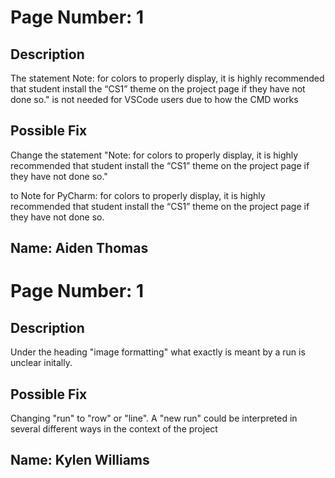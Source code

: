 # Page Number: 1

## Description
The statement Note: for colors to properly display, it is highly recommended that student
install the “CS1” theme on the project page if they have not done so." is not needed for VSCode users due to how the CMD works

## Possible Fix
Change the statement "Note: for colors to properly display, it is highly recommended that student
install the “CS1” theme on the project page if they have not done so."

to 
Note for PyCharm: for colors to properly display, it is highly recommended that student
install the “CS1” theme on the project page if they have not done so.

## Name: Aiden Thomas

# Page Number: 1

## Description
Under the heading "image formatting" what exactly is meant by a run is unclear initally. 

## Possible Fix
Changing "run" to "row" or "line". A "new run" could be interpreted in several different ways in the context of the project

## Name: Kylen Williams